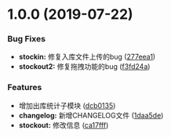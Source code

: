 # 1.0.0 (2019-07-22)


### Bug Fixes

* **stockin:** 修复入库文件上传的bug ([277eea1](https://github.com/YzioAAA/test-changelog/commit/277eea1))
* **stockout2:** 修复拖拽功能的bug ([f3fd24a](https://github.com/YzioAAA/test-changelog/commit/f3fd24a))


### Features

* 增加出库统计子模块 ([dcb0135](https://github.com/YzioAAA/test-changelog/commit/dcb0135))
* **changelog:** 新增CHANGELOG文件 ([1daa5de](https://github.com/YzioAAA/test-changelog/commit/1daa5de))
* **stockout:** 修改信息 ([ca17fff](https://github.com/YzioAAA/test-changelog/commit/ca17fff))



